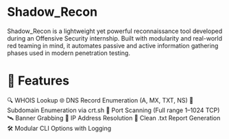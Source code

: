 # Shadow_Recon
Shadow_Recon is a lightweight yet powerful reconnaissance tool developed during an Offensive Security internship. Built with modularity and real-world red teaming in mind, it automates passive and active information gathering phases used in modern penetration testing.

# 🚀 Features

🔍 WHOIS Lookup
🌐 DNS Record Enumeration (A, MX, TXT, NS)
🔎 Subdomain Enumeration via crt.sh
🔐 Port Scanning (Full range 1–1024 TCP)
🛰️ Banner Grabbing
📍 IP Address Resolution
📄 Clean .txt Report Generation
🛠️ Modular CLI Options with Logging

